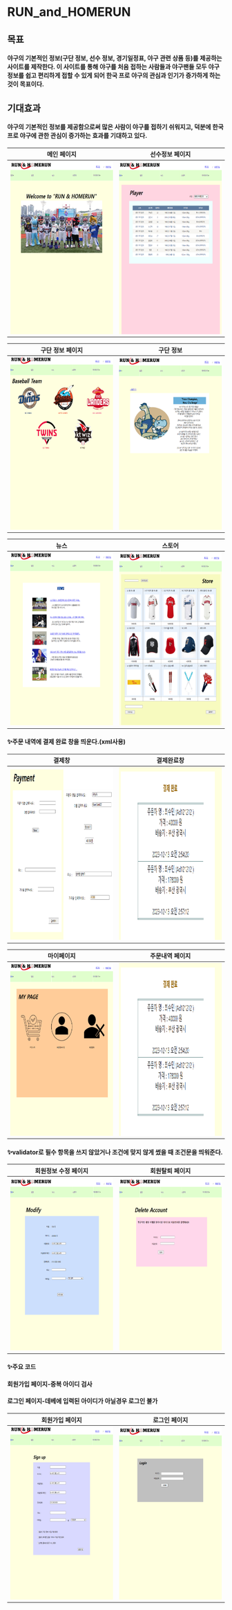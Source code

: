 # RUN_and_HOMERUN

## 목표

#### 야구의 기본적인 정보(구단 정보, 선수 정보, 경기일정표, 야구 관련 상품 등)를 제공하는 사이트를 제작한다. 이 사이트를 통해 야구를 처음 접하는 사람들과 야구팬들 모두 야구 정보를 쉽고 편리하게 접할 수 있게 되어 한국 프로 야구의 관심과 인기가 증가하게 하는 것이 목표이다.

## 기대효과

#### 야구의 기본적인 정보를 제공함으로써 많은 사람이 야구를 접하기 쉬워지고, 덕분에 한국 프로 야구에 관한 관심이 증가하는 효과를 기대하고 있다.

|메인 페이지|선수정보 페이지|
|:---:|:---:|
|<img width="350" height="400" src="https://github.com/csm031231/RUN_and_HOMERUN/blob/main/image/홈 화면.png"/>|<img width="350" height="400" src="https://github.com/csm031231/RUN_and_HOMERUN/blob/main/image/선수정보 페이지.png"/>|

|구단 정보 페이지|구단 정보|
|:---:|:---:|
|<img width="350" height="400" src="https://github.com/csm031231/RUN_and_HOMERUN/blob/main/image/구단정보 페이지.png"/>|<img width="350" height="400" src="https://github.com/csm031231/RUN_and_HOMERUN/blob/main/image/구단정보2.png"/>|

|뉴스|스토어|
|:---:|:---:|
|<img width="350" height="400" src="https://github.com/csm031231/RUN_and_HOMERUN/blob/main/image/뉴스 페이지.png"/>|<img width="350" height="400" src="https://github.com/csm031231/RUN_and_HOMERUN/blob/main/image/스토어.png"/>|

#### ✨주문 내역에 결제 완료 창을 띄운다.(xml사용)

|결제창|결제완료창|
|:---:|:---:|
|<img width="350" height="400" src="https://github.com/csm031231/RUN_and_HOMERUN/blob/main/image/결제창.png"/>| <img width="350" height="400" src="https://github.com/csm031231/RUN_and_HOMERUN/blob/main/image/결제완료.png"/>  |


|마이페이지|주문내역 페이지|
|:---:|:---:|
|<img width="350" height="400" src="https://github.com/csm031231/RUN_and_HOMERUN/blob/main/image/마이페이지.png"/>|<img width="350" height="400" src="https://github.com/csm031231/RUN_and_HOMERUN/blob/main/image/결제완료.png"/>|

#### ✨validator로 필수 항목을 쓰지 않았거나 조건에 맞지 않게 썼을 때 조건문을 띄워준다.

|회원정보 수정 페이지|회원탈퇴 페이지|
|:---:|:---:|
|<img width="350" height="400" src="https://github.com/csm031231/RUN_and_HOMERUN/blob/main/image/회원 정보 수정 페이지.png"/>|<img width="350" height="400" src="https://github.com/csm031231/RUN_and_HOMERUN/blob/main/image/회원탈퇴 페이지.png"/>|

#### ✨주요 코드

#### 회원가입 페이지-중복 아이디 검사

#### 로그인 페이지-데베에 입력된 아이디가 아닐경우 로그인 불가
 
|회원가입 페이지|로그인 페이지|
|:---:|:---:|
|<img width="350" height="400" src="https://github.com/csm031231/RUN_and_HOMERUN/blob/main/image/회원가입 페이지.png"/>|<img width="350" height="400" src="https://github.com/csm031231/RUN_and_HOMERUN/blob/main/image/로그인 페이지.png"/>|
